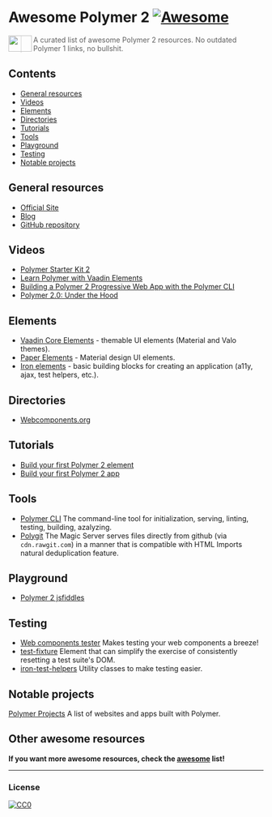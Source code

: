 # Awesome Polymer 2 [![Awesome](https://cdn.rawgit.com/sindresorhus/awesome/d7305f38d29fed78fa85652e3a63e154dd8e8829/media/badge.svg)](https://github.com/sindresorhus/awesome)

<a href="https://www.polymer-project.org"><img src="https://www.polymer-project.org/images/logos/p-logo.png" align="left" height="32" width="46"></a>
> A curated list of awesome Polymer 2 resources. No outdated Polymer 1 links, no bullshit.

## Contents

- [General resources](#general-resources)
- [Videos](#videos)
- [Elements](#elements)
- [Directories](#directories)
- [Tutorials](#tutorials)
- [Tools](#tools)
- [Playground](#playground)
- [Testing](#testing)
- [Notable projects](#notable-projects)

## General resources
* [Official Site](https://www.polymer-project.org)
* [Blog](https://blog.polymer-project.org/)
* [GitHub repository](https://github.com/polymer/polymer)

## Videos
* [Polymer Starter Kit 2](https://www.youtube.com/watch?v=HgJ0XCyBwzY)
* [Learn Polymer with Vaadin Elements](https://www.youtube.com/watch?v=wKqfFt1IZdA)
* [Building a Polymer 2 Progressive Web App with the Polymer CLI](https://www.youtube.com/watch?v=e_7i9evLJpw)
* [Polymer 2.0: Under the Hood](https://www.youtube.com/watch?v=iJ9hS54BRag)

## Elements
* [Vaadin Core Elements](https://github.com/vaadin/vaadin-core-elements) - themable UI elements (Material and Valo themes).
* [Paper Elements](https://www.webcomponents.org/collection/PolymerElements/paper-elements) - Material design UI elements.
* [Iron elements](https://www.webcomponents.org/collection/PolymerElements/iron-elements) - basic building blocks for creating an application (a11y, ajax, test helpers, etc.).

## Directories
* [Webcomponents.org](https://webcomponents.org/)

## Tutorials
* [Build your first Polymer 2 element](https://www.polymer-project.org/2.0/start/first-element/intro)
* [Build your first Polymer 2 app](https://www.polymer-project.org/2.0/start/toolbox/set-up)

## Tools
* [Polymer CLI](https://github.com/Polymer/polymer-cli) The command-line tool for initialization, serving, linting, testing, building, azalyzing.
* [Polygit](http://polygit.org/) The Magic Server serves files directly from github (via ```cdn.rawgit.com```) in a manner that is compatible with HTML Imports natural deduplication feature.

## Playground
* [Polymer 2 jsfiddles](https://github.com/limonte/awesome-polymer2/wiki/Playground-%E2%80%93-Polymer-2-jsfiddles)

## Testing
* [Web components tester](https://github.com/Polymer/web-component-tester) Makes testing your web components a breeze!
* [test-fixture](https://github.com/PolymerElements/test-fixture) Element that can simplify the exercise of consistently resetting a test suite's DOM.
* [iron-test-helpers](https://github.com/PolymerElements/iron-test-helpers) Utility classes to make testing easier.

## Notable projects
[Polymer Projects](https://github.com/abdonrd/PolymerProjects) A list of websites and apps built with Polymer.


## Other awesome resources
**If you want more awesome resources, check the [awesome](https://github.com/sindresorhus/awesome) list!**

---

### License

[![CC0](http://i.creativecommons.org/p/zero/1.0/88x31.png)](http://creativecommons.org/publicdomain/zero/1.0/)

